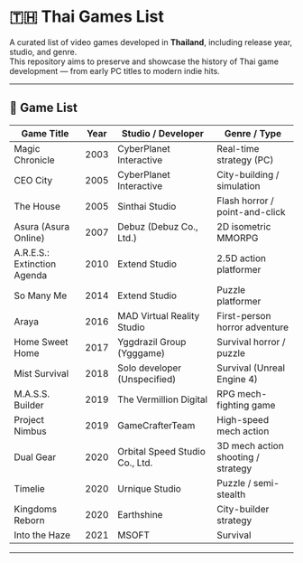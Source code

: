 # 🇹🇭 Thai Games List

A curated list of video games developed in **Thailand**, including release year, studio, and genre.  
This repository aims to preserve and showcase the history of Thai game development — from early PC titles to modern indie hits.

---

## 📜 Game List

| Game Title              | Year       | Studio / Developer                     | Genre / Type                         |
|-------------------------|------------|----------------------------------------|--------------------------------------|
| Magic Chronicle         | 2003       | CyberPlanet Interactive                | Real-time strategy (PC)              |
| CEO City                | 2005       | CyberPlanet Interactive                | City-building / simulation           |
| The House               | 2005       | Sinthai Studio                          | Flash horror / point-and-click       |
| Asura (Asura Online)    | 2007       | Debuz (Debuz Co., Ltd.)                 | 2D isometric MMORPG                   |
| A.R.E.S.: Extinction Agenda | 2010   | Extend Studio                          | 2.5D action platformer               |
| So Many Me              | 2014       | Extend Studio                          | Puzzle platformer                    |
| Araya                   | 2016       | MAD Virtual Reality Studio              | First-person horror adventure        |
| Home Sweet Home         | 2017       | Yggdrazil Group (Ygggame)               | Survival horror / puzzle             |
| Mist Survival           | 2018       | Solo developer (Unspecified)            | Survival (Unreal Engine 4)           |
| M.A.S.S. Builder        | 2019       | The Vermillion Digital                  | RPG mech-fighting game               |
| Project Nimbus          | 2019       | GameCrafterTeam                         | High-speed mech action               |
| Dual Gear               | 2020       | Orbital Speed Studio Co., Ltd.          | 3D mech action shooting / strategy   |
| Timelie                 | 2020       | Urnique Studio                          | Puzzle / semi-stealth                |
| Kingdoms Reborn         | 2020       | Earthshine	                             | City-builder strategy                |
| Into the Haze           | 2021       | MSOFT                                   | Survival                             |

---
